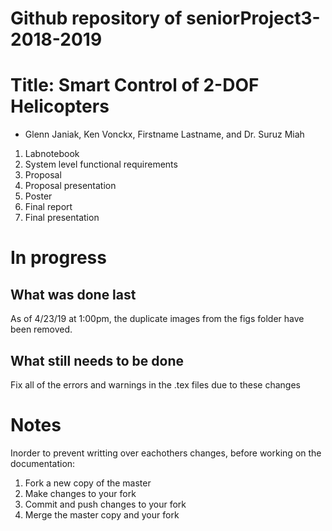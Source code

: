 # Github repository of seniorProject3-2018-2019

# Title: Smart Control of 2-DOF Helicopters

- Glenn Janiak, Ken Vonckx, Firstname Lastname, and Dr. Suruz Miah



01. Labnotebook
02. System level functional requirements
03. Proposal
04. Proposal presentation
05. Poster 
06. Final report
07. Final presentation 



# In progress
## What was done last
As of 4/23/19 at 1:00pm, the duplicate images from the figs folder have been removed.

## What still needs to be done
Fix all of the errors and warnings in the .tex files due to these changes



# Notes
Inorder to prevent writting over eachothers changes, before working on the documentation: 
01. Fork a new copy of the master
02. Make changes to your fork
03. Commit and push changes to your fork
04. Merge the master copy and your fork

